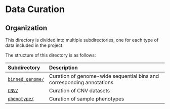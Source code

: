 # Data Curation

## Organization  

This directory is divided into multiple subdirectories, one for each type of data included in the project.  

The structure of this directory is as follows:  

| Subdirectory | Description |
| :--- | :--- |
| [`binned_genome/`](https://github.com/talkowski-lab/rCNV2/tree/master/data_curation/binned_genome/) | Curation of genome-wide sequential bins and corresponding annotations |
| [`CNV/`](https://github.com/talkowski-lab/rCNV2/tree/master/data_curation/CNV/) | Curation of CNV datasets |
| [`phenotype/`](https://github.com/talkowski-lab/rCNV2/tree/master/data_curation/phenotype/) | Curation of sample phenotypes |
